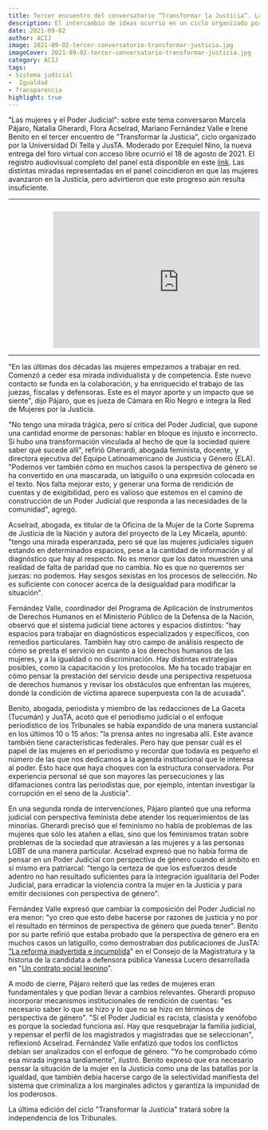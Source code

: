 ```yaml
---
title: Tercer encuentro del conversatorio “Transformar la Justicia”. Las mujeres recorrieron un camino en la Justicia, pero no es suficiente, según Pájaro, Acselrad, Gherardi, Fernández Valle y Benito
description: El intercambio de ideas ocurrió en un ciclo organizado por la Universidad Di Tella y JusTA
date: 2021-09-02
author: ACIJ
image: 2021-09-02-tercer-conversatorio-transformar-justicia.jpg
imageCover: 2021-09-02-tercer-conversatorio-transformar-justicia.jpg
category: ACIJ
tags:
- Sistema judicial
-  Igualdad
- Transparencia
highlight: true
---
```








&quot;Las mujeres y el Poder Judicial&quot;: sobre este tema conversaron Marcela Pájaro, Natalia Gherardi, Flora Acselrad, Mariano Fernández Valle e Irene Benito en el tercer encuentro de &quot;Transformar la Justicia&quot;, ciclo organizado por la Universidad Di Tella y JusTA. Moderado por Ezequiel Nino, la nueva entrega del foro virtual con acceso libre ocurrió el 18 de agosto de 2021. El registro audiovisual completo del panel está disponible en este [link](https://www.youtube.com/watch?v=__QJLKsR1es). Las distintas miradas representadas en el panel coincidieron en que las mujeres avanzaron en la Justicia, pero advirtieron que este progreso aún resulta insuficiente.


<hr>
<div class="marco">
    <iframe width="560" height="315" src="https://www.youtube.com/embed/__QJLKsR1es" title="YouTube video player" frameborder="0" allow="accelerometer; autoplay; clipboard-write; encrypted-media; gyroscope; picture-in-picture" allowfullscreen></iframe>
</div>
<hr>




&quot;En las últimas dos décadas las mujeres empezamos a trabajar en red. Comenzó a ceder esa mirada individualista y de competencia. Este nuevo contacto se funda en la colaboración, y ha enriquecido el trabajo de las juezas, fiscalas y defensoras. Este es el mayor aporte y un impacto que se siente&quot;, dijo Pájaro, que es jueza de Cámara en Río Negro e integra la Red de Mujeres por la Justicia.

&quot;No tengo una mirada trágica, pero sí crítica del Poder Judicial, que supone una cantidad enorme de personas: hablar en bloque es injusto e incorrecto. Sí hubo una transformación vinculada al hecho de que la sociedad quiere saber qué sucede allí&quot;, refirió Gherardi, abogada feminista, docente, y directora ejecutiva del Equipo Latinoamericano de Justicia y Género (ELA). &quot;Podemos ver también cómo en muchos casos la perspectiva de género se ha convertido en una mascarada, un latiguillo o una expresión colocada en el texto. Nos falta mejorar esto, y generar una forma de rendición de cuentas y de exigibilidad, pero es valioso que estemos en el camino de construcción de un Poder Judicial que responda a las necesidades de la comunidad&quot;, agregó.

Acselrad, abogada, ex titular de la Oficina de la Mujer de la Corte Suprema de Justicia de la Nación y autora del proyecto de la Ley Micaela, apuntó: &quot;tengo una mirada esperanzada, pero sé que las mujeres judiciales siguen estando en determinados espacios, pese a la cantidad de información y al diagnóstico que hay al respecto. No es menor que los datos muestren una realidad de falta de paridad que no cambia. No es que no queremos ser juezas: no podemos. Hay sesgos sexistas en los procesos de selección. No es suficiente con conocer acerca de la desigualdad para modificar la situación&quot;.

Fernández Valle, coordinador del Programa de Aplicación de Instrumentos de Derechos Humanos en el Ministerio Público de la Defensa de la Nación, observó que el sistema judicial tiene actores y espacios distintos: &quot;hay espacios para trabajar en diagnósticos especializados y específicos, con remedios particulares. También hay otro campo de análisis respecto de cómo se presta el servicio en cuanto a los derechos humanos de las mujeres, y a la igualdad o no discriminación. Hay distintas estrategias posibles, como la capacitación y los protocolos. Me ha tocado trabajar en cómo pensar la prestación del servicio desde una perspectiva respetuosa de derechos humanos y revisar los obstáculos que enfrentan las mujeres, donde la condición de víctima aparece superpuesta con la de acusada&quot;.

Benito, abogada, periodista y miembro de las redacciones de La Gaceta (Tucumán) y JusTA, acotó que el periodismo judicial o el enfoque periodístico de los Tribunales se había expandido de una manera sustancial en los últimos 10 o 15 años: &quot;la prensa antes no ingresaba allí. Este avance también tiene características federales. Pero hay que pensar cuál es el papel de las mujeres en el periodismo y recordar que todavía es pequeño el número de las que nos dedicamos a la agenda institucional que le interesa al poder. Esto hace que haya choques con la estructura conservadora. Por experiencia personal sé que son mayores las persecuciones y las difamaciones contra las periodistas que, por ejemplo, intentan investigar la corrupción en el seno de la Justicia&quot;.

En una segunda ronda de intervenciones, Pájaro planteó que una reforma judicial con perspectiva feminista debe atender los requerimientos de las minorías. Gherardi precisó que el feminismo no habla de problemas de las mujeres que sólo les atañen a ellas, sino que los feminismos tratan sobre problemas de la sociedad que atraviesan a las mujeres y a las personas LGBT de una manera particular. Acselrad expresó que no había forma de pensar en un Poder Judicial con perspectiva de género cuando el ámbito en sí mismo era patriarcal: &quot;tengo la certeza de que los esfuerzos desde adentro no han resultado suficientes para la integración igualitaria del Poder Judicial, para erradicar la violencia contra la mujer en la Justicia y para emitir decisiones con perspectiva de género&quot;.

Fernández Valle expresó que cambiar la composición del Poder Judicial no era menor: &quot;yo creo que esto debe hacerse por razones de justicia y no por el resultado en términos de perspectiva de género que pueda tener&quot;. Benito por su parte refirió que estaba probado que la perspectiva de género era en muchos casos un latiguillo, como demostraban dos publicaciones de JusTA: [&quot;La reforma inadvertida e incumplida](https://justa.acij.org.ar/articulos/2021-07-01-reforma-inadvertida)&quot; en el Consejo de la Magistratura y la historia de la candidata a defensora pública Vanessa Lucero desarrollada en &quot;[Un contrato social leonino](https://justa.acij.org.ar/articulos/2021-06-18-contrato-social-leonido)&quot;.

A modo de cierre, Pájaro reiteró que las redes de mujeres eran fundamentales y que podían llevar a cambios relevantes. Gherardi propuso incorporar mecanismos institucionales de rendición de cuentas: &quot;es necesario saber lo que se hizo y lo que no se hizo en términos de perspectiva de género&quot;. &quot;Si el Poder Judicial es racista, clasista y xenófobo es porque la sociedad funciona así. Hay que resquebrajar la familia judicial, y repensar el perfil de los magistrados y magistradas que se seleccionan&quot;, reflexionó Acselrad. Fernández Valle enfatizó que todos los conflictos debían ser analizados con el enfoque de género. &quot;Yo he comprobado cómo esa mirada ingresa tardíamente&quot;, ilustró. Benito expresó que era necesario pensar la situación de la mujer en la Justicia como una de las batallas por la igualdad, que también debía hacerse cargo de la selectividad manifiesta del sistema que criminaliza a los marginales adictos y garantiza la impunidad de los poderosos.

La última edición del ciclo &quot;Transformar la Justicia&quot; tratará sobre la independencia de los Tribunales.



<style type="text/css">
 .marco{
    position: relative;
    padding-bottom: 56.25%;
    height: 0;
    overflow: hidden;

 }
 .marco iframe {
     position: absolute;
     margin-left: 80px;
     padding: 10px;
     top:0;
     left: 0;
     width: 100%;
     height: 100%;
 }

</style>
